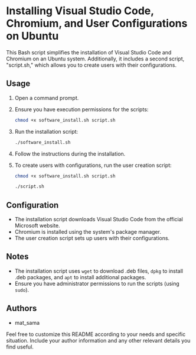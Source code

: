 # Installing Visual Studio Code, Chromium, and User Configurations on Ubuntu

This Bash script simplifies the installation of Visual Studio Code and Chromium on an Ubuntu system. Additionally, it includes a second script, "script.sh," which allows you to create users with their configurations.

## Usage

1. Open a command prompt.

2. Ensure you have execution permissions for the scripts:

    ```bash
    chmod +x software_install.sh script.sh
    ```

3. Run the installation script:

    ```bash
    ./software_install.sh
    ```

4. Follow the instructions during the installation.

5. To create users with configurations, run the user creation script:

    ```bash
    chmod +x software_install.sh script.sh
    ```

    ```bash
    ./script.sh
    ```

## Configuration

- The installation script downloads Visual Studio Code from the official Microsoft website.
- Chromium is installed using the system's package manager.
- The user creation script sets up users with their configurations.

## Notes

- The installation script uses `wget` to download .deb files, `dpkg` to install .deb packages, and `apt` to install additional packages.
- Ensure you have administrator permissions to run the scripts (using `sudo`).

## Authors

- mat_sama

Feel free to customize this README according to your needs and specific situation. Include your author information and any other relevant details you find useful.
